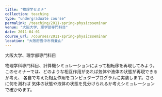 ```yaml
---
title: "物理学セミナ"
collection: teaching
type: "undergraduate course"
permalink: /teaching/2011-spring-physicsseminar
venue: "大阪大学、理学部専門科目"
date: 2011-04-01
course_url: /courses/2011-spring-physicsseminar
location: "大阪府豊中市待兼山"
---
```


大阪大学、理学部専門科目

物理学科専門科目、計算機シミュレーションによって相転移を再現してみよう。  
このセミナーでは、どのような相互作用があれば気体や液体の状態が再現できるか考え、
各自で考えた相互作用をコンピュタープログラムに実装します。さらに何を測れば
気体の状態や液体の状態を見分けられるか考えシミュレーションで確かめます。
